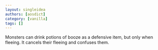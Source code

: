 ```yaml
---
layout: singleidea
authors: [aosdict]
category: [vanilla]
tags: []
---
```

Monsters can drink potions of booze as a defensive item, but only when fleeing. It cancels their fleeing and confuses them.
